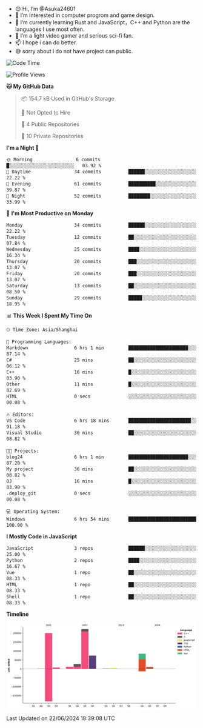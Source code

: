 - 😊 Hi, I’m @Asuka24601
- 👀 I’m interested in computer progrom and game design.
- 🌱 I’m currently learning Rust and JavaScript，C++ and Python are the languages I use most often.
- 💞️ I’m a light video gamer and serious sci-fi fan.
- 📫 I hope i can do better.
- 😅 sorry about i do not have project can public.

<!--START_SECTION:waka-->
![Code Time](http://img.shields.io/badge/Code%20Time-657%20hrs%2027%20mins-blue)

![Profile Views](http://img.shields.io/badge/Profile%20Views-0-blue)

**🐱 My GitHub Data** 

> 📦 154.7 kB Used in GitHub's Storage 
 > 
> 🚫 Not Opted to Hire
 > 
> 📜 4 Public Repositories 
 > 
> 🔑 10 Private Repositories 
 > 
**I'm a Night 🦉** 

```text
🌞 Morning                6 commits           █░░░░░░░░░░░░░░░░░░░░░░░░   03.92 % 
🌆 Daytime                34 commits          ██████░░░░░░░░░░░░░░░░░░░   22.22 % 
🌃 Evening                61 commits          ██████████░░░░░░░░░░░░░░░   39.87 % 
🌙 Night                  52 commits          ████████░░░░░░░░░░░░░░░░░   33.99 % 
```
📅 **I'm Most Productive on Monday** 

```text
Monday                   34 commits          ██████░░░░░░░░░░░░░░░░░░░   22.22 % 
Tuesday                  12 commits          ██░░░░░░░░░░░░░░░░░░░░░░░   07.84 % 
Wednesday                25 commits          ████░░░░░░░░░░░░░░░░░░░░░   16.34 % 
Thursday                 20 commits          ███░░░░░░░░░░░░░░░░░░░░░░   13.07 % 
Friday                   20 commits          ███░░░░░░░░░░░░░░░░░░░░░░   13.07 % 
Saturday                 13 commits          ██░░░░░░░░░░░░░░░░░░░░░░░   08.50 % 
Sunday                   29 commits          █████░░░░░░░░░░░░░░░░░░░░   18.95 % 
```


📊 **This Week I Spent My Time On** 

```text
🕑︎ Time Zone: Asia/Shanghai

💬 Programming Languages: 
Markdown                 6 hrs 1 min         ██████████████████████░░░   87.14 % 
C#                       25 mins             ██░░░░░░░░░░░░░░░░░░░░░░░   06.12 % 
C++                      16 mins             █░░░░░░░░░░░░░░░░░░░░░░░░   03.90 % 
Other                    11 mins             █░░░░░░░░░░░░░░░░░░░░░░░░   02.69 % 
HTML                     0 secs              ░░░░░░░░░░░░░░░░░░░░░░░░░   00.08 % 

🔥 Editors: 
VS Code                  6 hrs 18 mins       ███████████████████████░░   91.18 % 
Visual Studio            36 mins             ██░░░░░░░░░░░░░░░░░░░░░░░   08.82 % 

🐱‍💻 Projects: 
blog24                   6 hrs 1 min         ██████████████████████░░░   87.20 % 
My project               36 mins             ██░░░░░░░░░░░░░░░░░░░░░░░   08.82 % 
OJ                       16 mins             █░░░░░░░░░░░░░░░░░░░░░░░░   03.90 % 
.deploy_git              0 secs              ░░░░░░░░░░░░░░░░░░░░░░░░░   00.08 % 

💻 Operating System: 
Windows                  6 hrs 54 mins       █████████████████████████   100.00 % 
```

**I Mostly Code in JavaScript** 

```text
JavaScript               3 repos             ██████░░░░░░░░░░░░░░░░░░░   25.00 % 
Python                   2 repos             ████░░░░░░░░░░░░░░░░░░░░░   16.67 % 
Vue                      1 repo              ██░░░░░░░░░░░░░░░░░░░░░░░   08.33 % 
HTML                     1 repo              ██░░░░░░░░░░░░░░░░░░░░░░░   08.33 % 
Shell                    1 repo              ██░░░░░░░░░░░░░░░░░░░░░░░   08.33 % 
```



**Timeline**

![Lines of Code chart](https://raw.githubusercontent.com/Asuka24601/Asuka24601/main/assets/bar_graph.png)


 Last Updated on 22/06/2024 18:39:08 UTC
<!--END_SECTION:waka-->
